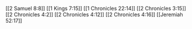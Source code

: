 [[2 Samuel 8:8]]
[[1 Kings 7:15]]
[[1 Chronicles 22:14]]
[[2 Chronicles 3:15]]
[[2 Chronicles 4:2]]
[[2 Chronicles 4:12]]
[[2 Chronicles 4:16]]
[[Jeremiah 52:17]]
